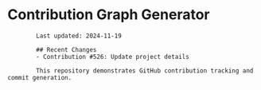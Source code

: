 # Contribution Graph Generator
            
            Last updated: 2024-11-19
            
            ## Recent Changes
            - Contribution #526: Update project details
            
            This repository demonstrates GitHub contribution tracking and commit generation.
        